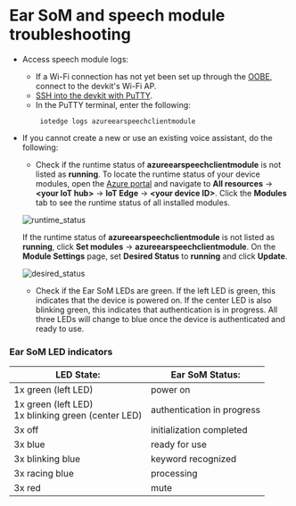 # Ear SoM and speech module troubleshooting

- Access speech module logs:
    - If a Wi-Fi connection has not yet been set up through the [OOBE](https://github.com/microsoft/Project-Santa-Cruz-Private-Preview/blob/main/user-guides/getting_started/oobe.md), connect to the devkit's Wi-Fi AP.
    - [SSH into the devkit with PuTTY](https://github.com/microsoft/Project-Santa-Cruz-Private-Preview/blob/main/user-guides/general/troubleshooting/ssh_and_serial_connection_setup.md).
    - In the PuTTY terminal, enter the following:
        ```console
         iotedge logs azureearspeechclientmodule
        ```

- If you cannot create a new or use an existing voice assistant, do the following:
    - Check if the runtime status of **azureearspeechclientmodule** is not listed as **running**. To locate the runtime status of your device modules, open the [Azure portal](https://ms.portal.azure.com/?feature.canmodifystamps=true&Microsoft_Azure_Iothub=aduprod#home) and navigate to **All resources** -> **\<your IoT hub>** -> **IoT Edge** -> **\<your device ID>**. Click the **Modules** tab to see the runtime status of all installed modules.

    ![runtime_status](https://github.com/microsoft/Project-Santa-Cruz-Private-Preview/blob/main/user-guides/updating/images/ota_iot_edge_device_page.png)

    If the runtime status of **azureearspeechclientmodule** is not listed as **running**, click **Set modules** -> **azureearspeechclientmodule**. On the **Module Settings** page, set **Desired Status** to **running** and click **Update**.

    ![desired_status](https://github.com/microsoft/Project-Santa-Cruz-Private-Preview/blob/main/user-guides/updating/images/firmware_desired_status_stopped.png)

    - Check if the Ear SoM LEDs are green. If the left LED is green, this indicates that the device is powered on. If the center LED is also blinking green, this indicates that authentication is in progress. All three LEDs will change to blue once the device is authenticated and ready to use.

### Ear SoM LED indicators

|LED State:                  |Ear SoM Status:            |
|----------------------------|---------------------------|
|1x green (left LED)         |power on |
|1x green (left LED) <br> 1x blinking green (center LED) |authentication in progress |
|3x off                      |initialization completed |
|3x blue                     |ready for use |
|3x blinking blue            |keyword recognized |
|3x racing blue              |processing |
|3x red                      |mute |